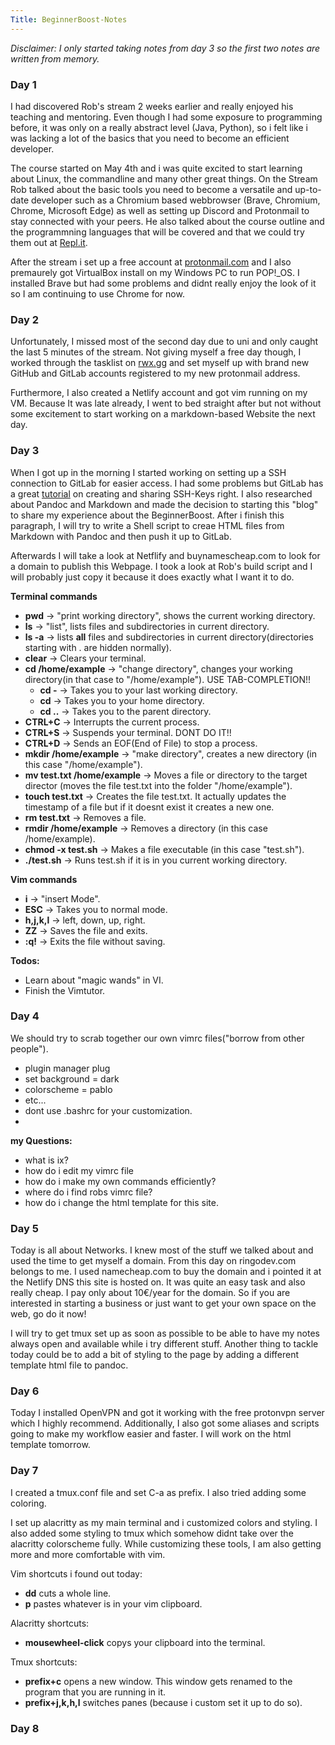 ```yaml
---
Title: BeginnerBoost-Notes
---
```

*Disclaimer: I only started taking notes from day 3 so the first two notes are written from memory.*

### Day 1

I had discovered Rob's stream 2 weeks earlier and really enjoyed his teaching and mentoring. Even though I had some exposure to programming before, it was only on a really abstract level (Java, Python), so i felt like i was lacking a lot of the basics that you need to become an efficient developer.

The course started on May 4th and i was quite excited to start learning about Linux, the commandline and many other great things. On the Stream Rob talked about the basic tools you need to become a versatile and up-to-date developer such as a Chromium based webbrowser (Brave, Chromium, Chrome, Microsoft Edge) as well as setting up Discord and Protonmail to stay connected with your peers. He also talked about the course outline and the programmning languages that will be covered and that we could try them out at [Repl.it](https://repl.it).

After the stream i set up a free account at [protonmail.com](https://protonmail.com) and I also premaurely got VirtualBox install on my Windows PC to run POP!\_OS. I installed Brave but had some problems and didnt really enjoy the look of it so I am continuing to use Chrome for now.

### Day 2

Unfortunately, I missed most of the second day due to uni and only caught the last 5 minutes of the stream. Not giving myself a free day though, I worked through the tasklist on [rwx.gg](https://rwx.gg/week1/#day-2) and set myself up with brand new GitHub and GitLab accounts registered to my new protonmail address.

Furthermore, I also created a Netlify account and got vim running on my VM. Because It was late already, I went to bed straight after but not without some excitement to start working on a markdown-based Website the next day.

### Day 3

When I got up in the morning I started working on setting up a SSH connection to GitLab for easier access. I had some problems but GitLab has a great [tutorial](https://docs.gitlab.com/ee/ssh/) on creating and sharing SSH-Keys right. I also researched about Pandoc and Markdown and made the decision to starting this "blog" to share my experience about the BeginnerBoost. After i finish this paragraph, I will try to write a Shell script to creae HTML files from Markdown with Pandoc and then push it up to GitLab.

Afterwards I will take a look at Netflify and buynamescheap.com to look for a domain to publish this Webpage. I took a look at Rob's build script and I will probably just copy it because it does exactly what I want it to do.

**Terminal commands**

* **pwd** -> "print working directory", shows the current working directory.
* **ls** -> "list", lists files and subdirectories in current directory.
* **ls -a** -> lists **all** files and subdirectories in current directory(directories starting with . are hidden normally).
* **clear** -> Clears your terminal.
* **cd /home/example** -> "change directory", changes your working directory(in that case to "/home/example"). USE TAB-COMPLETION!!
  * **cd -** -> Takes you to your last working directory.
  * **cd** -> Takes you to your home directory.
  * **cd ..** -> Takes you to the parent directory.
* **CTRL+C** -> Interrupts the current process.
* **CTRL+S** -> Suspends your terminal. DONT DO IT!!
* **CTRL+D** -> Sends an EOF(End of File) to stop a process.
* **mkdir /home/example** -> "make directory", creates a new directory (in this case "/home/example").
* **mv test.txt /home/example** -> Moves a file or directory to the target director (moves the file test.txt into the folder    "/home/example").
* **touch test.txt** -> Creates the file test.txt. It actually updates the timestamp of a file but if it doesnt exist it creates a new one.
* **rm test.txt** -> Removes a file.
* **rmdir /home/example** -> Removes a directory (in this case /home/example).
* **chmod -x test.sh** -> Makes a file executable (in this case "test.sh").
* **./test.sh** -> Runs test.sh if it is in you current working directory.

**Vim commands**

* **i** -> "insert Mode".
* **ESC** -> Takes you to normal mode.
* **h,j,k,l** -> left, down, up, right.
* **ZZ** -> Saves the file and exits.
* **:q!** -> Exits the file without saving.

**Todos:**

* Learn about "magic wands" in VI.
* Finish the Vimtutor.

### Day 4

We should try to scrab together our own vimrc files("borrow from other people").

* plugin manager plug
* set background = dark
* colorscheme = pablo
* etc...
* dont use .bashrc for your customization.
* 

**my Questions:**

* what is ix?
* how do i edit my vimrc file
* how do i make my own commands efficiently?
* where do i find robs vimrc file?
* how do i change the html template for this site.

### Day 5

Today is all about Networks. I knew most of the stuff we talked about and used the time to get myself a domain. From this day on ringodev.com belongs to me. I used namecheap.com to buy the domain and i pointed it at the Netlify DNS this site is hosted on. It was quite an easy task and also really cheap. I pay only about 10€/year for the domain. So if you are interested in starting a business or just want to get your own space on the web, go do it now!

I will try to get tmux set up as soon as possible to be able to have my notes always open and available while i try different stuff. Another thing to tackle today could be to add a bit of styling to the page by adding a different template html file to pandoc.

### Day 6

Today I installed OpenVPN and got it working with the free protonvpn server which I highly recommend. Additionally, I also got some aliases and scripts going to make my workflow easier and faster. I will work on the html template tomorrow.


### Day 7

I created a tmux.conf file and set C-a as prefix. I also tried adding some coloring.

I set up alacritty as my main terminal and i customized colors and styling. I also added some styling to tmux which somehow didnt take over the alacritty colorscheme fully. While customizing these tools, I am also getting more and  more comfortable with vim.

Vim shortcuts i found out today: 

* **dd** cuts a whole line.
* **p** pastes whatever is in your vim clipboard.

Alacritty shortcuts:

* **mousewheel-click** copys your clipboard into the terminal.

Tmux shortcuts:

* **prefix+c** opens a new window. This window gets renamed to the program that you are running in it.
* **prefix+j,k,h,l** switches panes (because i custom set it up to do so).

### Day 8




